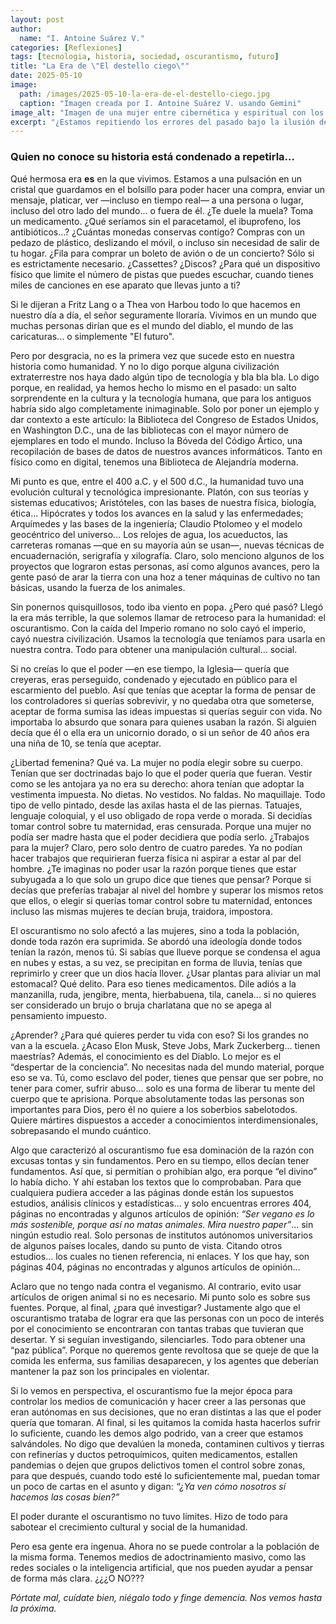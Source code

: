 ```yaml
---
layout: post
author:
  name: "I. Antoine Suárez V."
categories: [Reflexiones]
tags: [tecnologia, historia, sociedad, oscurantismo, futuro]
title: "La Era de \"El destello ciego\""
date: 2025-05-10
image:
  path: /images/2025-05-10-la-era-de-el-destello-ciego.jpg
  caption: "Imagen creada por I. Antoine Suárez V. usando Gemini"
image_alt: "Imagen de una mujer entre cibernética y espiritual con los ojos vendados"
excerpt: "¿Estamos repitiendo los errores del pasado bajo la ilusión de vivir en una era libre y avanzada? Una mirada a la historia, el oscurantismo y la manipulación moderna."
---
```


### Quien no conoce su historia está condenado a repetirla...
Qué hermosa era **es** en la que vivimos. Estamos a una pulsación en un cristal que guardamos en el bolsillo para poder hacer una compra, enviar un mensaje, platicar, ver —incluso en tiempo real— a una persona o lugar, incluso del otro lado del mundo... o fuera de él. ¿Te duele la muela? Toma un medicamento. ¿Qué seríamos sin el paracetamol, el ibuprofeno, los antibióticos...? ¿Cuántas monedas conservas contigo? Compras con un pedazo de plástico, deslizando el móvil, o incluso sin necesidad de salir de tu hogar. ¿Fila para comprar un boleto de avión o de un concierto? Sólo si es estrictamente necesario. ¿Cassettes? ¿Discos? ¿Para qué un dispositivo físico que limite el número de pistas que puedes escuchar, cuando tienes miles de canciones en ese aparato que llevas junto a ti?

Si le dijeran a Fritz Lang o a Thea von Harbou todo lo que hacemos en nuestro día a día, el señor seguramente lloraría. Vivimos en un mundo que muchas personas dirían que es el mundo del diablo, el mundo de las caricaturas... o simplemente "El futuro".

Pero por desgracia, no es la primera vez que sucede esto en nuestra historia como humanidad. Y no lo digo porque alguna civilización extraterrestre nos haya dado algún tipo de tecnología y bla bla bla. Lo digo porque, en realidad, ya hemos hecho lo mismo en el pasado: un salto sorprendente en la cultura y la tecnología humana, que para los antiguos habría sido algo completamente inimaginable. Solo por poner un ejemplo y dar contexto a este artículo: la Biblioteca del Congreso de Estados Unidos, en Washington D.C., una de las bibliotecas con el mayor número de ejemplares en todo el mundo. Incluso la Bóveda del Código Ártico, una recopilación de bases de datos de nuestros avances informáticos. Tanto en físico como en digital, tenemos una Biblioteca de Alejandría moderna.

Mi punto es que, entre el 400 a.C. y el 500 d.C., la humanidad tuvo una evolución cultural y tecnológica impresionante. Platón, con sus teorías y sistemas educativos; Aristóteles, con las bases de nuestra física, biología, ética... Hipócrates y todos los avances en la salud y las enfermedades; Arquímedes y las bases de la ingeniería; Claudio Ptolomeo y el modelo geocéntrico del universo... Los relojes de agua, los acueductos, las carreteras romanas —que en su mayoría aún se usan—, nuevas técnicas de encuadernación, serigrafía y xilografía. Claro, solo menciono algunos de los proyectos que lograron estas personas, así como algunos avances, pero la gente pasó de arar la tierra con una hoz a tener máquinas de cultivo no tan básicas, usando la fuerza de los animales.

Sin ponernos quisquillosos, todo iba viento en popa. ¿Pero qué pasó? Llegó la era más terrible, la que solemos llamar de retroceso para la humanidad: el oscurantismo. Con la caída del Imperio romano no solo cayó el imperio, cayó nuestra civilización. Usamos la tecnología que teníamos para usarla en nuestra contra. Todo para obtener una manipulación cultural... social.

Si no creías lo que el poder —en ese tiempo, la Iglesia— quería que creyeras, eras perseguido, condenado y ejecutado en público para el escarmiento del pueblo. Así que tenías que aceptar la forma de pensar de los controladores si querías sobrevivir, y no quedaba otra que someterse, aceptar de forma sumisa las ideas impuestas si querías seguir con vida. No importaba lo absurdo que sonara para quienes usaban la razón. Si alguien decía que él o ella era un unicornio dorado, o si un señor de 40 años era una niña de 10, se tenía que aceptar.

¿Libertad femenina? Qué va. La mujer no podía elegir sobre su cuerpo. Tenían que ser doctrinadas bajo lo que el poder quería que fueran. Vestir como se les antojara ya no era su derecho: ahora tenían que adoptar la vestimenta impuesta. No dietas. No vestidos. No faldas. No maquillaje. Todo tipo de vello pintado, desde las axilas hasta el de las piernas. Tatuajes, lenguaje coloquial, y el uso obligado de ropa verde o morada. Si decidías tomar control sobre tu maternidad, eras censurada. Porque una mujer no podía ser madre hasta que el poder decidiera que podía serlo. ¿Trabajos para la mujer? Claro, pero solo dentro de cuatro paredes. Ya no podían hacer trabajos que requirieran fuerza física ni aspirar a estar al par del hombre. ¿Te imaginas no poder usar la razón porque tienes que estar subyugada a lo que solo un grupo dice que tienes que pensar? Porque si decías que preferías trabajar al nivel del hombre y superar los mismos retos que ellos, o elegir si querías tomar control sobre tu maternidad, entonces incluso las mismas mujeres te decían bruja, traidora, impostora.

El oscurantismo no solo afectó a las mujeres, sino a toda la población, donde toda razón era suprimida. Se abordó una ideología donde todos tenían la razón, menos tú. Si sabías que llueve porque se condensa el agua en nubes y estas, a su vez, se precipitan en forma de lluvia, tenías que reprimirlo y creer que un dios hacía llover. ¿Usar plantas para aliviar un mal estomacal? Qué delito. Para eso tienes medicamentos. Dile adiós a la manzanilla, ruda, jengibre, menta, hierbabuena, tila, canela... si no quieres ser considerado un brujo o bruja charlatana que no se apega al pensamiento impuesto.

¿Aprender? ¿Para qué quieres perder tu vida con eso? Si los grandes no van a la escuela. ¿Acaso Elon Musk, Steve Jobs, Mark Zuckerberg... tienen maestrías? Además, el conocimiento es del Diablo. Lo mejor es el “despertar de la conciencia”. No necesitas nada del mundo material, porque eso se va. Tú, como esclavo del poder, tienes que pensar que ser pobre, no tener para comer, sufrir abuso... solo es una forma de liberar tu mente del cuerpo que te aprisiona. Porque absolutamente todas las personas son importantes para Dios, pero él no quiere a los soberbios sabelotodos. Quiere mártires dispuestos a acceder a conocimientos interdimensionales, sobrepasando el mundo cuántico.

Algo que caracterizó al oscurantismo fue esa dominación de la razón con excusas tontas y sin fundamentos. Pero en su tiempo, ellos decían tener fundamentos. Así que, si permitían o prohibían algo, era porque “el divino” lo había dicho. Y ahí estaban los textos que lo comprobaban. Para que cualquiera pudiera acceder a las páginas donde están los supuestos estudios, análisis clínicos y estadísticas... y solo encuentras errores 404, páginas no encontradas y algunos artículos de opinión: _“Ser vegano es lo más sostenible, porque así no matas animales. Mira nuestro paper”_... sin ningún estudio real. Solo personas de institutos autónomos universitarios de algunos países locales, dando su punto de vista. Citando otros estudios... los cuales no tienen referencia, ni enlaces. Y los que hay, son páginas 404, páginas no encontradas y algunos artículos de opinión...

Aclaro que no tengo nada contra el veganismo. Al contrario, evito usar artículos de origen animal si no es necesario. Mi punto solo es sobre sus fuentes. Porque, al final, ¿para qué investigar? Justamente algo que el oscurantismo trataba de lograr era que las personas con un poco de interés por el conocimiento se encontraran con tantas trabas que tuvieran que desertar. Y si seguían investigando, silenciarles. Todo para obtener una “paz pública”. Porque no queremos gente revoltosa que se queje de que la comida les enferma, sus familias desaparecen, y los agentes que deberían mantener la paz son los principales en violentar.

Si lo vemos en perspectiva, el oscurantismo fue la mejor época para controlar los medios de comunicación y hacer creer a las personas que eran autónomas en sus decisiones, que no eran distintas a las que el poder quería que tomaran. Al final, si les quitamos la comida hasta hacerlos sufrir lo suficiente, cuando les demos algo podrido, van a creer que estamos salvándoles. No digo que devalúen la moneda, contaminen cultivos y tierras con refinerías y ductos petroquímicos, quiten medicamentos, estallen pandemias o dejen que grupos delictivos tomen el control sobre zonas, para que después, cuando todo esté lo suficientemente mal, puedan tomar un poco de cartas en el asunto y digan: _“¿Ya ven cómo nosotros sí hacemos las cosas bien?”_

El poder durante el oscurantismo no tuvo límites. Hizo de todo para sabotear el crecimiento cultural y social de la humanidad.

Pero esa gente era ingenua. Ahora no se puede controlar a la población de la misma forma. Tenemos medios de adoctrinamiento masivo, como las redes sociales o la inteligencia artificial, que nos pueden ayudar a pensar de forma más clara. ¿¿¿O NO???

_Pórtate mal, cuídate bien, niégalo todo y finge demencia. Nos vemos hasta la próxima._
